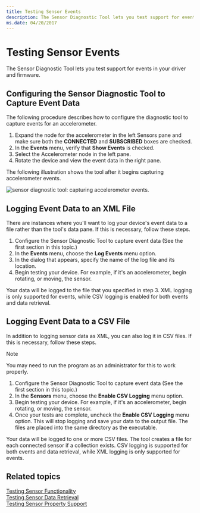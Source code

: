 ```yaml
---
title: Testing Sensor Events
description: The Sensor Diagnostic Tool lets you test support for events in your driver and firmware.
ms.date: 04/20/2017
---
```


# Testing Sensor Events


The Sensor Diagnostic Tool lets you test support for events in your driver and firmware.
 

## Configuring the Sensor Diagnostic Tool to Capture Event Data


The following procedure describes how to configure the diagnostic tool to capture events for an accelerometer.

1.  Expand the node for the accelerometer in the left Sensors pane and make sure both the **CONNECTED** and **SUBSCRIBED** boxes are checked.
2.  In the **Events** menu, verify that **Show Events** is checked.
3.  Select the Accelerometer node in the left pane.
4.  Rotate the device and view the event data in the right pane.

The following illustration shows the tool after it begins capturing accelerometer events.

![sensor diagnostic tool: capturing accelerometer events.](images/sdt-events.png)


## Logging Event Data to an XML File


There are instances where you'll want to log your device's event data to a file rather than the tool's data pane. If this is necessary, follow these steps.

1.  Configure the Sensor Diagnostic Tool to capture event data (See the first section in this topic.)
2.  In the **Events** menu, choose the **Log Events** menu option.
3.  In the dialog that appears, specify the name of the log file and its location.
4.  Begin testing your device. For example, if it's an accelerometer, begin rotating, or moving, the sensor.

Your data will be logged to the file that you specified in step 3. XML logging is only supported for events, while CSV logging is enabled for both events and data retrieval.

## Logging Event Data to a CSV File


In addition to logging sensor data as XML, you can also log it in CSV files. If this is necessary, follow these steps. 

> [!NOTE]
> You may need to run the program as an administrator for this to work properly.

1.  Configure the Sensor Diagnostic Tool to capture event data (See the first section in this topic.)
2.  In the **Sensors** menu, choose the **Enable CSV Logging** menu option.
3.  Begin testing your device. For example, if it's an accelerometer, begin rotating, or moving, the sensor.
4.  Once your tests are complete, uncheck the **Enable CSV Logging** menu option. This will stop logging and save your data to the output file. The files are placed into the same directory as the executable.

Your data will be logged to one or more CSV files. The tool creates a file for each connected sensor if a collection exists. CSV logging is supported for both events and data retrieval, while XML logging is only supported for events.

## Related topics
[Testing Sensor Functionality](testing-sensor-functionality.md)  
[Testing Sensor Data Retrieval](testing-sensor-properties.md)  
[Testing Sensor Property Support](testing-and-logging-sensor-data.md)  



